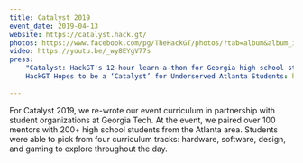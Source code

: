 ```yaml
---
title: Catalyst 2019
event_date: 2019-04-13
website: https://catalyst.hack.gt/
photos: https://www.facebook.com/pg/TheHackGT/photos/?tab=album&album_id=1775246245908547
video: https://youtu.be/_wy8EYgV77s
press:
    "Catalyst: HackGT's 12-hour learn-a-thon for Georgia high school students": https://www.news.gatech.edu/features/catalyst-hackgts-12-hour-learn-thon-georgia-high-school-students
    HackGT Hopes to be a ‘Catalyst’ for Underserved Atlanta Students: https://www.cc.gatech.edu/news/620129/hackgt-hopes-be-catalyst-underserved-atlanta-students
    
---
```


For Catalyst 2019, we re-wrote our event curriculum in partnership with student organizations at Georgia Tech. At the event, we paired over 100 mentors with 200+ high school students from the Atlanta area. Students were able to pick from four curriculum tracks: hardware, software, design, and gaming to explore throughout the day.